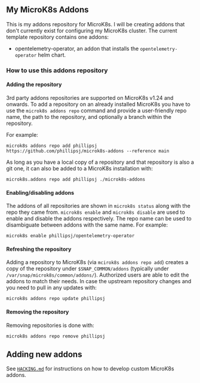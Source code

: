 ## My MicroK8s Addons

This is my addons repository for MicroK8s. I will be creating addons that don't currently exist for configuring my MicroK8s cluster. The current template repository contains one addons:

  * opentelemetry-operator, an addon that installs the `opentelemetry-operator` helm chart.

### How to use this addons repository

#### Adding the repository
3rd party addons repositories are supported on MicroK8s v1.24 and onwards. To add a repository on an already installed MicroK8s you have to use the `microk8s addons repo` command and provide a user-friendly repo name, the path to the repository, and optionally a branch within the repository.

For example:

```
microk8s addons repo add phillipsj https://github.com/phillipsj/microk8s-addons --reference main
```

As long as you have a local copy of a repository and that repository is also a git one, it can also be added to a MicroK8s installation with:

```
microk8s.addons repo add phillipsj ./microk8s-addons
```

#### Enabling/disabling addons

The addons of all repositories are shown in `microk8s status` along with the repo they came from. `microk8s enable` and `microk8s disable` are used to enable and disable the addons respectively. The repo name can be used to disambiguate between addons with the same name. For example:

```
microk8s enable phillipsj/opentelemetry-operator
```

#### Refreshing the repository

Adding a repository to MicroK8s (via `mcirok8s addons repo add`) creates a copy of the repository under `$SNAP_COMMON/addons` (typically under `/var/snap/microk8s/common/addons/`). Authorized users are able to edit the addons to match their needs. In case the upstream repository changes and you need to pull in any updates with:

```
microk8s addons repo update phillipsj
```

#### Removing the repository

Removing repositories is done with:

```
microk8s addons repo remove phillipsj
```

## Adding new addons

See [`HACKING.md`](./HACKING.md) for instructions on how to develop custom MicroK8s addons.
